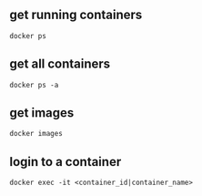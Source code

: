 ## get running containers
```shell
docker ps
```
## get all containers
```shell
docker ps -a
```
## get images
```shell
docker images
```
## login to a container
```shell
docker exec -it <container_id|container_name>
```
